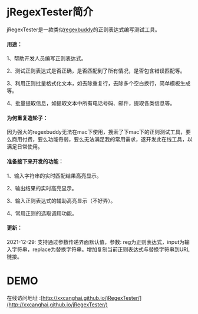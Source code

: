 # jRegexTester简介
jRegexTester是一款类似[regexbuddy](https://www.regexbuddy.com/)的正则表达式编写测试工具。

#### 用途：
1、帮助开发人员编写正则表达式。

2、测试正则表达式是否正确，是否匹配到了所有情况，是否包含错误匹配等。

3、利用正则批量格式化文本，如去除重复行，去除多个空白换行，简单模板生成等。

4、批量提取信息，如提取文本中所有电话号码、邮件，提取各类信息等。

#### 为何重复造轮子：
因为强大的regexbuddy无法在mac下使用，搜索了下mac下的正则测试工具，要么商用付费，要么功能奇弱，要么无法满足我的常用需求，遂开发此在线工具，以满足日常使用。

#### 准备接下来开发的功能：
1、输入字符串的实时匹配结果高亮显示。

2、输出结果的实时高亮显示。

3、输入正则表达式的辅助高亮显示（不好弄）。

4、常用正则的选取调用功能。

#### 更新：
2021-12-29: 支持通过参数传递界面默认值，参数: reg为正则表达式，input为输入字符串，replace为替换字符串。增加复制当前正则表达式与替换字符串到URL链接。


# DEMO
在线访问地址 :[http://xxcanghai.github.io/jRegexTester/](http://xxcanghai.github.io/jRegexTester/)
